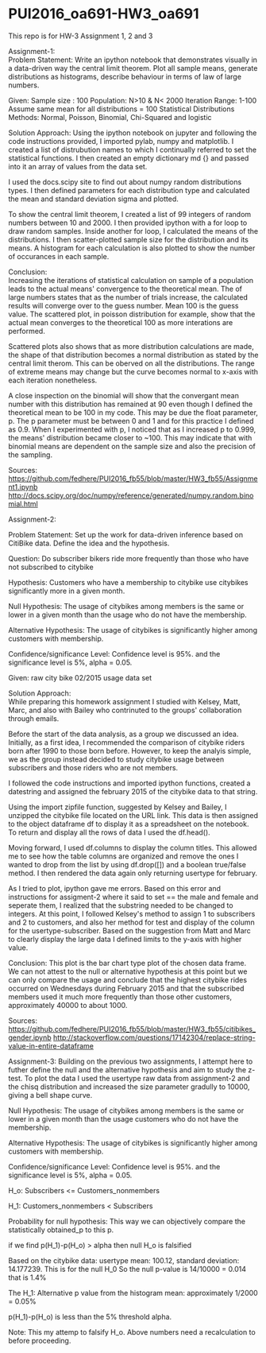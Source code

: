 # PUI2016_oa691-HW3_oa691
This repo is for HW-3 Assignment 1, 2 and 3

Assignment-1:  
Problem Statement: Write an ipython notebook that demonstrates visually in a data-driven way the central limit theorem. Plot all sample means, generate distributions as histograms, describe behaviour in terms of law of large numbers.

Given: 
Sample size : 100
Population: N>10 & N< 2000
Iteration Range: 1-100
Assume same mean for all distributions = 100
Statistical Distributions Methods: Normal, Poisson, Binomial, Chi-Squared and logistic

Solution Approach:
Using the  ipython notebook on jupyter and following the code instructions provided, I imported pylab, numpy and matplotlib. I created a list of distrubution names to which I continually referred to set the statistical functions. I then created an empty dictionary md {} and passed into it an array of values from the data set. 

I used the docs.scipy site to find out about numpy random distributions types. I then defined parameters for each distribution type and calculated the mean and standard deviation sigma and plotted. 

To show the central limit theorem, I created a list of 99 integers of random numbers between 10 and 2000. I then provided ipython with a for loop to draw random samples. Inside another for loop, I calculated the means of the distributions. I then scatter-plotted sample size for the distribution and its means. A histogram for each calculation is also plotted to show the number of occurances in each sample.

Conclusion:  
Increasing the iterations of statistical calculation on sample of a population leads to the actual means' convergence to the theoretical mean. The of large numbers states that as the number of trials increase, the calculated results will converge over to the guess number. Mean 100 is the guess value. The scattered plot, in poisson distribution for example, show that the actual mean converges to the theoretical 100 as more interations are performed.

Scattered plots also shows that as more distribution calculations are made, the shape of that distribution becomes a normal distribution
as stated by the central limit therom. This can be oberved on all the distributions. The range of extreme means may change but the curve becomes normal to x-axis with each iteration nonetheless. 

A close inspection on the binomial will show that the convergant mean number with this distribution has remained at 90 even though I defined the theoretical mean to be 100 in my code. This may be due the float parameter, p. The p parameter must be between 0 and 1 and for this practice I defined as 0.9. When I experimented with p, I noticed that as I increased p to 0.999, the means' distribution became closer to ~100. This may indicate that with binomial means are dependent on the sample size and also the precision of the sampling.

Sources: https://github.com/fedhere/PUI2016_fb55/blob/master/HW3_fb55/Assignment1.ipynb
http://docs.scipy.org/doc/numpy/reference/generated/numpy.random.binomial.html

Assignment-2:

Problem Statement: 
Set up the work for data-driven inference based on CitiBike data. Define the idea and the hypothesis.
 
Question: Do subscriber bikers ride more frequently than those who have not subscribed to citybike

Hypothesis: Customers who have a membership to citybike use citybikes significantly more in a given month. 

Null Hypothesis:
The usage of citybikes among members is the same or lower in a given month than the usage who do not have the membership.

Alternative Hypothesis:
The usage of citybikes is significantly higher among customers with membership. 

Confidence/significance Level:
Confidence level is 95%. and the significance level is 5%, alpha = 0.05.

Given: 
raw city bike 02/2015 usage data set 

Solution Approach:    
While preparing this homework assignment I studied with Kelsey, Matt, Marc, and also with Bailey who contrinuted to the groups' collaboration through emails.

Before the start of the data analysis, as a group we discussed an idea. Initially, as a first idea, I recommended the comparison of citybike riders born after 1990 to those born before. However, to keep the analyis simple, we as the group instead decided to study citybike usage between subscribers and those riders who are not members.

I followed the code instructions and imported ipython functions, created a datestring and assigned the february 2015 of the citybike data to that string. 

Using the import zipfile function, suggested by Kelsey and Bailey, I unzipped the citybike file located on the URL link. This data is then assigned to the object dataframe df to display it as a spreadsheet on the notebook. To return and display all the rows of data I used the df.head().

Moving forward, I used df.columns to display the column titles. This allowed me to see how the table columns are organized and remove the ones I wanted to drop from the list by using df.drop([]) and a boolean true/false method. I then rendered the data again only returning usertype for february.

As I tried to plot, ipython gave me errors. Based on this error and instructions for assigment-2 where it said to set == the male and female and seperate them, I realized that the substring needed to be changed to integers. At this point, I followed Kelsey's method to  assign 1 to subscribers and 2 to customers, and also her method for test and display of the column for the usertype-subscriber. Based on the suggestion from Matt and Marc to clearly display the large data I defined limits to the y-axis with higher value.    

Conclusion:
This plot is the bar chart type plot of the chosen data frame. We can not attest to the null or alternative hypothesis at this point but we can only compare the usage and conclude that the highest citybike rides occurred on Wednesdays during February 2015 and that the subscribed members used it much more frequently than those other customers, approximately 40000 to about 1000. 


Sources: 
https://github.com/fedhere/PUI2016_fb55/blob/master/HW3_fb55/citibikes_gender.ipynb
http://stackoverflow.com/questions/17142304/replace-string-value-in-entire-dataframe


Assignment-3: Building on the previous two assignments, I attempt here to futher define the null and the alternative hypothesis and aim to study the z-test. To plot the data I used the usertype raw data from assignment-2 and the chisq distribution and increased the size parameter gradully to 10000, giving a bell shape curve. 

Null Hypothesis:
The usage of citybikes among members is the same or lower in a given month than the usage customers who do not have the membership.

Alternative Hypothesis:
The usage of citybikes is significantly higher among customers with membership. 

Confidence/significance Level:
Confidence level is 95%. and the significance level is 5%, alpha = 0.05.

H_o: Subscribers <= Customers_nonmembers

H_1: Customers_nonmembers < Subscribers

Probability for null hypothesis: This way we can objectively compare the statistically obtained_p to this p.

if we find p(H_1)-p(H_o) > alpha then null H_o is falsified

Based on the citybike data: usertype mean: 100.12, standard deviation: 14.177239. This is for the null H_0
So the null p-value is 14/10000 = 0.014 that is 1.4%

The H_1: Alternative p value from the histogram mean: approximately 1/2000 = 0.05%

p(H_1)-p(H_o) is less than the 5% threshold alpha.

Note: This my attemp to falsify H_o. Above numbers need a recalculation to before proceeding.



